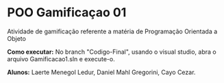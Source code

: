 # POO Gamificaçao 01
Atividade de gamificação referente a matéria de Programação Orientada a Objeto
 
**Como executar:**
No branch "Codigo-Final", usando o visual studio, abra o arquivo Gamificacao1.sln e execute-o.

**Alunos:** Laerte Menegol Ledur, Daniel Mahl Gregorini, Cayo Cezar.
